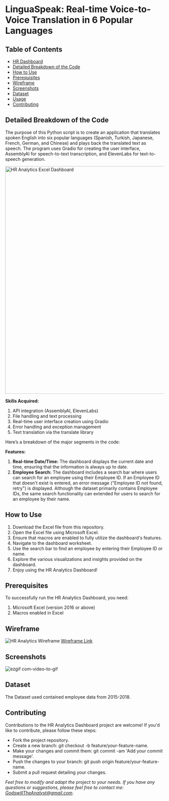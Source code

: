# <a name="ai-voicetranslator"></a> LinguaSpeak: Real-time Voice-to-Voice Translation in 6 Popular Languages

## Table of Contents
- [HR Dashboard](#hr-dashboard)
- [Detailed Breakdown of the Code](#detailed-breakdown) 
- [How to Use](#how-to-use)
- [Prerequisites](#prerequisites)
- [Wireframe](#wireframe)
- [Screenshots](#screenshots)
- [Dataset](#dataset)
- [Usage](#usage)
- [Contributing](#contributing)

## <a name="detailed-breakdown"></a> Detailed Breakdown of the Code
The purpose of this Python script is to create an application that translates spoken English into six popular languages (Spanish, Turkish, Japanese, French, German, and Chinese) and plays back the translated text as speech. The program uses Gradio for creating the user interface, AssemblyAI for speech-to-text transcription, and ElevenLabs for text-to-speech generation.

<img width="722" alt="HR Analytics Excel Dashboard" src="[https://github.com/Dev-Godswill/HR-Analytics-Dashboard/assets/99620725/78965f7d-7f23-4c82-830e-e2af53115a85](https://github.com/Dev-Godswill/picture-files/blob/7699cd81615efc1e8d15a2cb6ba371f0dd2a6e2c/1.png)">

**Skills Acquired:**
1. API integration (AssemblyAI, ElevenLabs)
2. File handling and text processing
3. Real-time user interface creation using Gradio
4. Error handling and exception management
5. Text translation via the translate library

Here’s a breakdown of the major segments in the code:

**Features:**
1. **Real-time Date/Time:** The dashboard displays the current date and time, ensuring that the information is always up to date. 
2. **Employee Search:** The dashboard includes a search bar where users can search for an employee using their Employee ID. If an Employee ID that doesn't exist is entered, an error message ("Employee ID not found, retry") is displayed. Although the dataset primarily contains Employee IDs, the same search functionality can extended for users to search for an employee by their name.

## How to Use
1. Download the Excel file from this repository. 
2. Open the Excel file using Microsoft Excel. 
3. Ensure that macros are enabled to fully utilize the dashboard's features. 
4. Navigate to the dashboard worksheet. 
5. Use the search bar to find an employee by entering their Employee ID or name. 
6. Explore the various visualizations and insights provided on the dashboard. 
7. Enjoy using the HR Analytics Dashboard!

## Prerequisites
To successfully run the HR Analytics Dashboard, you need:
1. Microsoft Excel (version 2016 or above) 
2. Macros enabled in Excel

## Wireframe
![HR Analytics Wireframe](https://github.com/Dev-Godswill/HR-Analytics-Dashboard/assets/99620725/91b4faf1-aef3-4ae4-b1ca-1c3124846b7d)
[Wireframe Link](https://excalidraw.com/#json=B8vH0U3qIr6CYTxXPqFYs,U77Qt4PPl_tKWaaEavTayg)

## Screenshots
![ezgif com-video-to-gif](https://github.com/Dev-Godswill/HR-Analytics-Dashboard/assets/99620725/203fb66f-2322-4af1-99df-e3e54b6d3f10)

## Dataset
The Dataset used contained employee data from 2015-2018.

## Contributing
Contributions to the HR Analytics Dashboard project are welcome! If you'd like to contribute, please follow these steps:
- Fork the project repository. 
- Create a new branch: git checkout -b feature/your-feature-name. 
- Make your changes and commit them: git commit -am 'Add your commit message'. 
- Push the changes to your branch: git push origin feature/your-feature-name. 
- Submit a pull request detailing your changes.

*Feel free to modify and adapt the project to your needs. If you have any questions or suggestions, please feel free to contact me: GodswillTheAnalyst@gmail.com*.
